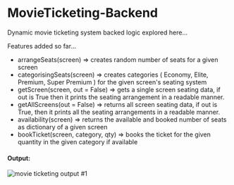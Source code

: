 # MovieTicketing-Backend
Dynamic movie ticketing system backed logic explored here...


Features added so far...
- arrangeSeats(screen) => creates random number of seats for a given screen
- categorisingSeats(screen) => creates categories ( Economy, Elite, Premium, Super Premium ) for the given screen's seating system
- getScreen(screen, out = False) => gets a single screen seating data, if out is True then it prints the seating arrangement in a readable manner.
- getAllScreens(out = False) => returns all screen seating data, if out is True, then it prints all the seating arrangements in a readable manner.
- availability(screen) => returns the available and booked number of seats as dictionary of a given screen
- bookTicket(screen, category, qty) => books the ticket for the given quantity in the given category if available


#### Output:

![movie ticketing output #1](https://user-images.githubusercontent.com/96824650/151038439-c2dcd841-a556-4664-8591-0636b448ec2c.PNG)
